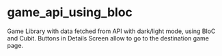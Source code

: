# game_api_using_bloc

Game Library with data fetched from API with dark/light mode, using BloC and Cubit.
Buttons in Details Screen allow to go to the destination game page.


